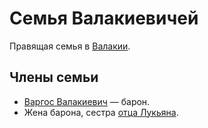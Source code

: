 # Семья Валакиевичей

Правящая семья в [Валакии](../locations/vallaki.md).

## Члены семьи

- [Варгос Валакиевич](../characters/npc/vargas-vallakovich.md) — барон.
- Жена барона, сестра [отца Лукьяна](../characters/npc/father-lucian.md).
